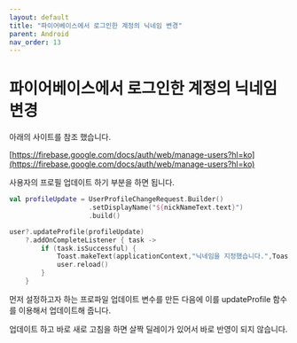 ```yaml
---
layout: default
title: "파이어베이스에서 로그인한 계정의 닉네임 변경"
parent: Android
nav_order: 13
---
```


# 파이어베이스에서 로그인한 계정의 닉네임 변경

아래의 사이트를 참조 했습니다.

[https://firebase.google.com/docs/auth/web/manage-users?hl=ko](https://firebase.google.com/docs/auth/web/manage-users?hl=ko)

사용자의 프로필 업데이트 하기 부분을 하면 됩니다.

```kotlin
val profileUpdate = UserProfileChangeRequest.Builder()
                    .setDisplayName("${nickNameText.text}")
                    .build()

user?.updateProfile(profileUpdate)
    ?.addOnCompleteListener { task ->
        if (task.isSuccessful) {
            Toast.makeText(applicationContext,"닉네임을 지정했습니다.",Toast.LENGTH_LONG).show()
            user.reload()
        }
    }
```

먼저 설정하고자 하는 프로파일 업데이트 변수를 만든 다음에 이를 updateProfile 함수를 이용해서 업데이트해 줍니다.

업데이트 하고 바로 새로 고침을 하면 살짝 딜레이가 있어서 바로 반영이 되지 않습니다.